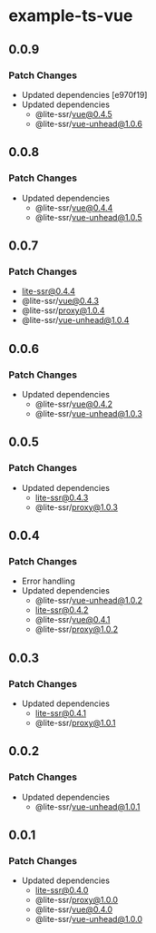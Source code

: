 # example-ts-vue

## 0.0.9

### Patch Changes

- Updated dependencies [e970f19]
- Updated dependencies
  - @lite-ssr/vue@0.4.5
  - @lite-ssr/vue-unhead@1.0.6

## 0.0.8

### Patch Changes

- Updated dependencies
  - @lite-ssr/vue@0.4.4
  - @lite-ssr/vue-unhead@1.0.5

## 0.0.7

### Patch Changes

- lite-ssr@0.4.4
- @lite-ssr/vue@0.4.3
- @lite-ssr/proxy@1.0.4
- @lite-ssr/vue-unhead@1.0.4

## 0.0.6

### Patch Changes

- Updated dependencies
  - @lite-ssr/vue@0.4.2
  - @lite-ssr/vue-unhead@1.0.3

## 0.0.5

### Patch Changes

- Updated dependencies
  - lite-ssr@0.4.3
  - @lite-ssr/proxy@1.0.3

## 0.0.4

### Patch Changes

- Error handling
- Updated dependencies
  - @lite-ssr/vue-unhead@1.0.2
  - lite-ssr@0.4.2
  - @lite-ssr/vue@0.4.1
  - @lite-ssr/proxy@1.0.2

## 0.0.3

### Patch Changes

- Updated dependencies
  - lite-ssr@0.4.1
  - @lite-ssr/proxy@1.0.1

## 0.0.2

### Patch Changes

- Updated dependencies
  - @lite-ssr/vue-unhead@1.0.1

## 0.0.1

### Patch Changes

- Updated dependencies
  - lite-ssr@0.4.0
  - @lite-ssr/proxy@1.0.0
  - @lite-ssr/vue@0.4.0
  - @lite-ssr/vue-unhead@1.0.0
